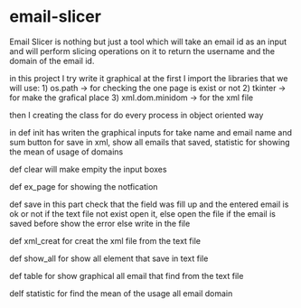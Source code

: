 # email-slicer
Email Slicer is nothing but just a tool which will take an email id as an input and will perform slicing operations on it to return the username and the domain of the email id.

in this project I try write it graphical at the first I import the libraries that we will use: 1) os.path -> for checking the one page is exist or not 2) tkinter -> for make the grafical place 3) xml.dom.minidom -> for the xml file

then I creating the class for do every process in object oriented way

in def init has writen the graphical inputs for take name and email name and sum button for save in xml, show all emails that saved, statistic for showing the mean of usage of domains

def clear will make empity the input boxes

def ex_page for showing the notfication

def save in this part check that the field was fill up and the entered email is ok or not if the text file not exist open it, else open the file if the email is saved before show the error else write in the file

def xml_creat for creat the xml file from the text file

def show_all for show all element that save in text file

def table for show graphical all email that find from the text file

delf statistic for find the mean of the usage all email domain
